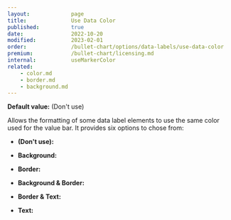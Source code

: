 ```yaml
---
layout:             page
title:              Use Data Color
published:          true
date:               2022-10-20
modified:   	    2023-02-01
order:              /bullet-chart/options/data-labels/use-data-color
premium:            /bullet-chart/licensing.md
internal:           useMarkerColor
related: 
    - color.md
    - border.md
    - background.md
---
```


**Default value:** (Don't use)

Allows the formatting of some data label elements to use the same color used for the value bar. It provides six options to chose from:

- **(Don't use):**

- **Background:**

- **Border:**

- **Background & Border:**

- **Border & Text:**

- **Text:**


